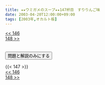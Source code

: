 ```yaml
---
title: ★★ウミガメのスープ★★147杯目　すりりんご味
date: 2003-04-20T12:00:00+09:00
tags: [2003年,オカルト板]
---
```

<div class="th_left"><a href="../146"><< 146</a></div>
<div class="th_right"><a href="../148">148 >></a></div>
<br><br>
<script src="../../js/cupsoup.js"></script>
<form>
<input type="button" value="問題と解説のみにする" onClick="toggleCupsoup()">
</form>
{{< 147 >}}
<div class="th_left"><a href="../146"><< 146</a></div>
<div class="th_right"><a href="../148">148 >></a></div>